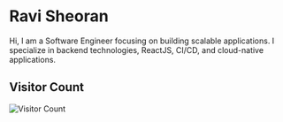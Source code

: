 # Ravi Sheoran


Hi, I am a Software Engineer focusing on building scalable applications. I specialize in backend technologies, ReactJS, CI/CD, and cloud-native applications.


## Visitor Count
![Visitor Count](https://profile-counter.glitch.me/{SheoranRavi}/count.svg)
